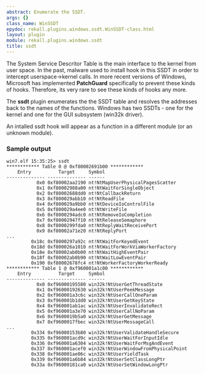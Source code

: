 ```yaml
---
abstract: Enumerate the SSDT.
args: {}
class_name: WinSSDT
epydoc: rekall.plugins.windows.ssdt.WinSSDT-class.html
layout: plugin
module: rekall.plugins.windows.ssdt
title: ssdt
---
```


The System Service Descritor Table is the main interface to the kernel from user
space. In the past, malware used to install hook in this SSDT in order to
intercept userspace->kernel calls. In more recent versions of Windows, Microsoft
has implemented **PatchGuard** specifically to prevent these kinds of
hooks. Therefore, its very rare to see these kinds of hooks any more.

The **ssdt** plugin enumerates the the SSDT table and resolves the addresses
back to the names of the functions. Windows has two SSDTs - one for the kernel
and one for the GUI subsystem (win32k driver).

An intalled ssdt hook will appear as a function in a different module (or an
unknown module).

### Sample output

```
win7.elf 15:35:25> ssdt
************ Table 0 @ 0xf80002691b00 ************
    Entry          Target     Symbol
-------------- -------------- ------
           0x0 0xf80002aa2190 nt!NtMapUserPhysicalPagesScatter
           0x1 0xf80002988a00 nt!NtWaitForSingleObject
           0x2 0xf80002688dd0 nt!NtCallbackReturn
           0x3 0xf800029abb10 nt!NtReadFile
           0x4 0xf800029a9bb0 nt!NtDeviceIoControlFile
           0x5 0xf800029a4ee0 nt!NtWriteFile
           0x6 0xf8000294adc0 nt!NtRemoveIoCompletion
           0x7 0xf80002947f10 nt!NtReleaseSemaphore
           0x8 0xf8000299fda0 nt!NtReplyWaitReceivePort
           0x9 0xf80002a71e20 nt!NtReplyPort
...
         0x18c 0xf8000297a92c nt!NtWaitForKeyedEvent
         0x18d 0xf800026a1010 nt!NtWaitForWorkViaWorkerFactory
         0x18e 0xf80002ab0b00 nt!NtWaitHighEventPair
         0x18f 0xf80002ab0b90 nt!NtWaitLowEventPair
         0x190 0xf80002678fc4 nt!NtWorkerFactoryWorkerReady
************ Table 1 @ 0xf960001a1c00 ************
    Entry          Target     Symbol
-------------- -------------- ------
           0x0 0xf96000195580 win32k!NtUserGetThreadState
           0x1 0xf96000192630 win32k!NtUserPeekMessage
           0x2 0xf960001a3c6c win32k!NtUserCallOneParam
           0x3 0xf960001b1dd0 win32k!NtUserGetKeyState
           0x4 0xf960001ab1ac win32k!NtUserInvalidateRect
           0x5 0xf960001a3e70 win32k!NtUserCallNoParam
           0x6 0xf9600019b5a0 win32k!NtUserGetMessage
           0x7 0xf9600017fbec win32k!NtUserMessageCall
...
         0x334 0xf96000153b80 win32k!NtUserValidateHandleSecure
         0x335 0xf960001acd9c win32k!NtUserWaitForInputIdle
         0x336 0xf960001a6304 win32k!NtUserWaitForMsgAndEvent
         0x337 0xf960001acef0 win32k!NtUserWindowFromPhysicalPoint
         0x338 0xf960001ae06c win32k!NtUserYieldTask
         0x339 0xf960001a6b84 win32k!NtUserSetClassLongPtr
         0x33a 0xf96000181ca0 win32k!NtUserSetWindowLongPtr
```